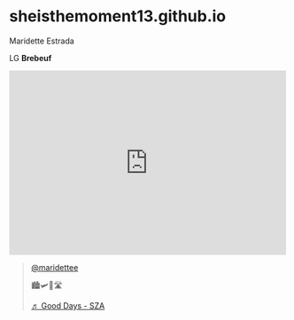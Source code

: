 # sheisthemoment13.github.io
Maridette Estrada 

LG **Brebeuf**

<iframe src="https://www.facebook.com/plugins/post.php?href=https%3A%2F%2Fwww.facebook.com%2Fansgojhs%2Fphotos%2Fa.168933968187213%2F614574766956462%2F%3Ftype%3D3&show_text=false&width=500" width="500" height="333" style="border:none;overflow:hidden" scrolling="no" frameborder="0" allowfullscreen="true" allow="autoplay; clipboard-write; encrypted-media; picture-in-picture; web-share"></iframe>

<blockquote class="tiktok-embed" cite="https://www.tiktok.com/@maridettee/video/7116351090597154074" data-video-id="7116351090597154074" style="max-width: 605px;min-width: 325px;" > <section> <a target="_blank" title="@maridettee" href="https://www.tiktok.com/@maridettee?refer=embed">@maridettee</a> <p>🏙🛩🗽🛣</p> <a target="_blank" title="♬ Good Days - SZA" href="https://www.tiktok.com/music/Good-Days-6909894580121683969?refer=embed">♬ Good Days - SZA</a> </section> </blockquote> <script async src="https://www.tiktok.com/embed.js"></script>

